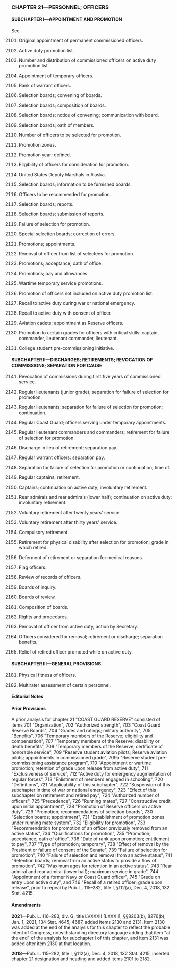 ### **CHAPTER 21—PERSONNEL; OFFICERS** ###

#### SUBCHAPTER I—APPOINTMENT AND PROMOTION ####

Sec.

2101. Original appointment of permanent commissioned officers.

2102. Active duty promotion list.

2103. Number and distribution of commissioned officers on active duty promotion list.

2104. Appointment of temporary officers.

2105. Rank of warrant officers.

2106. Selection boards; convening of boards.

2107. Selection boards; composition of boards.

2108. Selection boards; notice of convening; communication with board.

2109. Selection boards; oath of members.

2110. Number of officers to be selected for promotion.

2111. Promotion zones.

2112. Promotion year; defined.

2113. Eligibility of officers for consideration for promotion.

2114. United States Deputy Marshals in Alaska.

2115. Selection boards; information to be furnished boards.

2116. Officers to be recommended for promotion.

2117. Selection boards; reports.

2118. Selection boards; submission of reports.

2119. Failure of selection for promotion.

2120. Special selection boards; correction of errors.

2121. Promotions; appointments.

2122. Removal of officer from list of selectees for promotion.

2123. Promotions; acceptance; oath of office.

2124. Promotions; pay and allowances.

2125. Wartime temporary service promotions.

2126. Promotion of officers not included on active duty promotion list.

2127. Recall to active duty during war or national emergency.

2128. Recall to active duty with consent of officer.

2129. Aviation cadets; appointment as Reserve officers.

2130. Promotion to certain grades for officers with critical skills: captain, commander, lieutenant commander, lieutenant.

2131. College student pre-commissioning initiative.

#### SUBCHAPTER II—DISCHARGES; RETIREMENTS; REVOCATION OF COMMISSIONS; SEPARATION FOR CAUSE ####

2141. Revocation of commissions during first five years of commissioned service.

2142. Regular lieutenants (junior grade); separation for failure of selection for promotion.

2143. Regular lieutenants; separation for failure of selection for promotion; continuation.

2144. Regular Coast Guard; officers serving under temporary appointments.

2145. Regular lieutenant commanders and commanders; retirement for failure of selection for promotion.

2146. Discharge in lieu of retirement; separation pay.

2147. Regular warrant officers: separation pay.

2148. Separation for failure of selection for promotion or continuation; time of.

2149. Regular captains; retirement.

2150. Captains; continuation on active duty; involuntary retirement.

2151. Rear admirals and rear admirals (lower half); continuation on active duty; involuntary retirement.

2152. Voluntary retirement after twenty years' service.

2153. Voluntary retirement after thirty years' service.

2154. Compulsory retirement.

2155. Retirement for physical disability after selection for promotion; grade in which retired.

2156. Deferment of retirement or separation for medical reasons.

2157. Flag officers.

2158. Review of records of officers.

2159. Boards of inquiry.

2160. Boards of review.

2161. Composition of boards.

2162. Rights and procedures.

2163. Removal of officer from active duty; action by Secretary.

2164. Officers considered for removal; retirement or discharge; separation benefits.

2165. Relief of retired officer promoted while on active duty.

#### SUBCHAPTER III—GENERAL PROVISIONS ####

2181. Physical fitness of officers.

2182. Multirater assessment of certain personnel.

#### **Editorial Notes** ####

#### Prior Provisions ####

A prior analysis for chapter 21 "COAST GUARD RESERVE" consisted of items 701 "Organization", 702 "Authorized strength", 703 "Coast Guard Reserve Boards", 704 "Grades and ratings; military authority", 705 "Benefits", 706 "Temporary members of the Reserve; eligibility and compensation", 707 "Temporary members of the Reserve; disability or death benefits", 708 "Temporary members of the Reserve; certificate of honorable service", 709 "Reserve student aviation pilots; Reserve aviation pilots; appointments in commissioned grade", 709a "Reserve student pre-commissioning assistance program", 710 "Appointment or wartime promotion; retention of grade upon release from active duty", 711 "Exclusiveness of service", 712 "Active duty for emergency augmentation of regular forces", 713 "Enlistment of members engaged in schooling", 720 "Definitions", 721 "Applicability of this subchapter", 722 "Suspension of this subchapter in time of war or national emergency", 723 "Effect of this subchapter on retirement and retired pay", 724 "Authorized number of officers", 725 "Precedence", 726 "Running mates", 727 "Constructive credit upon initial appointment", 728 "Promotion of Reserve officers on active duty", 729 "Promotion; recommendations of selection boards", 730 "Selection boards; appointment", 731 "Establishment of promotion zones under running mate system", 732 "Eligibility for promotion", 733 "Recommendation for promotion of an officer previously removed from an active status", 734 "Qualifications for promotion", 735 "Promotion; acceptance; oath of office", 736 "Date of rank upon promotion; entitlement to pay", 737 "Type of promotion; temporary", 738 "Effect of removal by the President or failure of consent of the Senate", 739 "Failure of selection for promotion", 740 "Failure of selection and removal from an active status", 741 "Retention boards; removal from an active status to provide a flow of promotion", 742 "Maximum ages for retention in an active status", 743 "Rear admiral and rear admiral (lower half); maximum service in grade", 744 "Appointment of a former Navy or Coast Guard officer", 745 "Grade on entry upon active duty", and 746 "Recall of a retired officer; grade upon release", prior to repeal by Pub. L. 115–282, title I, §112(a), Dec. 4, 2018, 132 Stat. 4215.

#### Amendments ####

**2021**—Pub. L. 116–283, div. G, title LVXXXII [LXXXII], §§8203(b), 8276(b), Jan. 1, 2021, 134 Stat. 4645, 4687, added items 2130 and 2131. Item 2130 was added at the end of the analysis for this chapter to reflect the probable intent of Congress, notwithstanding directory language adding that item "at the end" of the analysis for subchapter I of this chapter, and item 2131 was added after item 2130 at that location.

**2018**—Pub. L. 115–282, title I, §112(a), Dec. 4, 2018, 132 Stat. 4215, inserted chapter 21 designation and heading and added items 2101 to 2182.